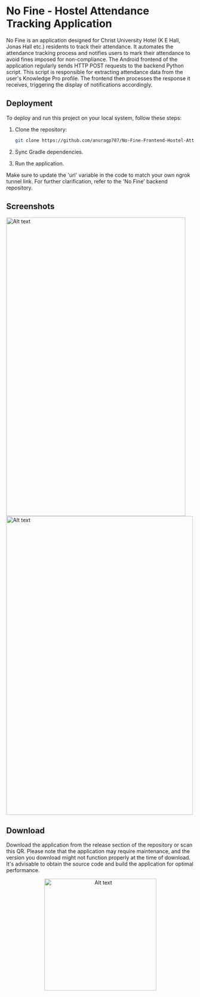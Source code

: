# No Fine - Hostel Attendance Tracking Application

No Fine is an application designed for Christ University Hotel (K E Hall, Jonas Hall etc.) residents to track their attendance. It automates the attendance tracking process and notifies users to mark their attendance to avoid fines imposed for non-compliance. The Android frontend of the application regularly sends HTTP POST requests to the backend Python script. This script is responsible for extracting attendance data from the user's Knowledge Pro profile. The frontend then processes the response it receives, triggering the display of notifications accordingly.

## Deployment

To deploy and run this project on your local system, follow these steps:

1. Clone the repository:

    ```bash
    git clone https://github.com/anuragp787/No-Fine-Frontend-Hostel-Attendance-Tracking-Application.git
    ```

2. Sync Gradle dependencies.

3. Run the application.

Make sure to update the 'url' variable in the code to match your own ngrok tunnel link. For further clarification, refer to the 'No Fine' backend repository.

## Screenshots

<img src="https://res.cloudinary.com/dgh9mcfxu/image/upload/v1707934140/Screenshot_2024-02-14-22-46-20-18_e3dfd801bae453b1d34e24dd12bbba4f_exkdso.jpg" alt="Alt text" width="480" height="800">

<img src="https://res.cloudinary.com/dgh9mcfxu/image/upload/v1707934139/Screenshot_2024-02-14-08-40-15-95_b783bf344239542886fee7b48fa4b892_jw7le3.jpg" alt="Alt text" width="500" height="800">

## Download

Download the application from the release section of the repository or scan this QR. Please note that the application may require maintenance, and the version you download might not function properly at the time of download. It's advisable to obtain the source code and build the application for optimal performance.

<center><img src="https://res.cloudinary.com/dgh9mcfxu/image/upload/v1707963789/No_FIne_Download_cymew2.png" alt="Alt text" width="300" height="300"></center>
